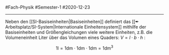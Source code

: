 #Fach-Physik  #Semester-1 #2020-12-23

---

Neben den [[SI-Basiseinheiten|Basiseinheiten]] definiert das [[✒ Arbeitsplatz/SI-System|Internationale Einheitensystem]] mithilfe der Basiseinheiten und Größengleichungen viele weitere Einheiten, z.B. die Volumeneinheit $\mathrm{Liter}$ über das Volumen eines Quaders: $V=l\cdot b\cdot h$ :

$$
1\mathrm{l} = 1\mathrm{dm}\cdot1\mathrm{dm}\cdot1\mathrm{dm}=1\mathrm{dm}^3
$$